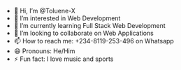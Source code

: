 - 👋 Hi, I’m @Toluene-X
- 👀 I’m interested in Web Development
- 🌱 I’m currently learning Full Stack Web Development
- 💞️ I’m looking to collaborate on Web Applications
- 📫 How to reach me: +234-8119-253-496 on Whatsapp
- 😄 Pronouns: He/Him
- ⚡ Fun fact: I love music and sports

<!---
Toluene-X/Toluene-X is a ✨ special ✨ repository because its `README.md` (this file) appears on your GitHub profile.
You can click the Preview link to take a look at your changes.
--->
